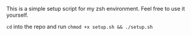 This is a simple setup script for my zsh environment.
Feel free to use it yourself.

`cd` into the repo and run `chmod +x setup.sh && ./setup.sh`

